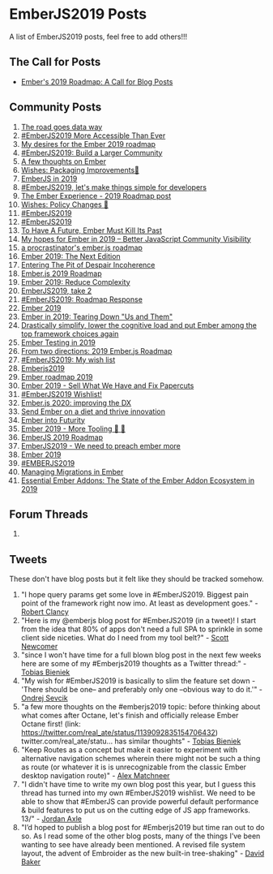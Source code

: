 # EmberJS2019 Posts

A list of EmberJS2019 posts, feel free to add others!!!

## The Call for Posts
- [Ember's 2019 Roadmap: A Call for Blog Posts](https://blog.emberjs.com/2019/05/20/ember-2019-roadmap-call-for-posts.html)

## Community Posts
1. [The road goes data way](http://www.melsumner.com/blog/ember/the-road-goes-data-way/)
1. [#EmberJS2019 More Accessible Than Ever](https://yehudakatz.com/2019/05/20/ember-2019/)
1. [My desires for the Ember 2019 roadmap](https://nullvoxpopuli.com/2019-05-14-ember-2019-roadmap/)
1. [#EmberJS2019: Build a Larger Community](https://crunchingnumbers.live/2019/05/26/emberjs2019-build-a-larger-community/)
1. [A few thoughts on Ember](https://imposter-syndrome.lol/posts/a-few-thoughts-on-ember/)
1. [Wishes: Packaging Improvements🌴](https://www.rwjblue.com/2019/05/30/ember-js-2019-roadmap-wishes-packaging-improvements/)
1. [EmberJS in 2019](https://gokatz.me/blog/emberjs-2019-roadmap/)
1. [#EmberJS2019, let's make things simple for developers](https://siva.dev/ember-2019/)
1. [The Ember Experience - 2019 Roadmap post](https://jenweber.netlify.com/the-ember-experience/)
1. [Wishes: Policy Changes 🧹](https://www.rwjblue.com/2019/05/31/ember-js-2019-roadmap-wishes-policy-changes/)
1. [#EmberJS2019](https://gist.github.com/jacojoubert/abfb45bdc8c4a2a5efdab3b37ed0d060)
1. [#EmberJS2019](https://gist.github.com/lifeart/71c4aa33fc85874d3cc9cdedd2a22684)
1. [To Have A Future, Ember Must Kill Its Past](http://andrewcallahan.com/to-have-a-future-ember-must-kill-its-past/)
1. [My hopes for Ember in 2019 – Better JavaScript Community Visibility](https://www.linkedin.com/pulse/my-hopes-ember-2019-better-javascript-community-visibility-chris-ng/)
1. [a procrastinator's ember.js roadmap](https://www.typedspace.com/2019-ember-js-roadmap/)
1. [Ember 2019: The Next Edition](https://www.pzuraq.com/ember-2019-the-next-edition/)
1. [Entering The Pit of Despair Incoherence](https://gist.github.com/chadhietala/50b977a7d3476069892d351c65af418c)
1. [Ember.js 2019 Roadmap](https://www.cerebris.com/blog/2019/06/04/emberjs-2019/)
1. [Ember 2019: Reduce Complexity](https://gos.si/blog/ember-2019-reduce-complexity/)
1. [EmberJS2019, take 2](http://www.melsumner.com/blog/ember/emberjs2019-take-2/)
1. [#EmberJS2019: Roadmap Response](https://mehulkar.com/blog/2019/06/emberjs2019-roadmap-response/)
1. [Ember 2019](https://gist.github.com/chancancode/ec56a0addf45380853a385694ff0e52b)
1. [Ember in 2019: Tearing Down "Us and Them"](https://www.salsify.com/blog/engineering/ember-in-2019-tearing-down-us-and-them)
1. [Drastically simplify, lower the cognitive load and put Ember among the top framework choices again](https://gist.github.com/frank06/eda33de8858e02ea1bfa4ed8e49766af)
1. [Ember Testing in 2019](https://medium.com/@gauravmunjal_86037/ember-testing-in-2019-e5f5fac0c023)
1. [From two directions: 2019 Ember.js Roadmap](https://www.jrjohnson.dev/posts/2019-05-26-ember-2019)
1. [#EmberJS2019: My wish list](https://medium.com/@abhilashlr/emberjs2019-my-wish-list-c64a99547bff)
1. [Emberjs2019](https://gist.github.com/rajasegar/b958fef06d67e20fe92e621c3f958be3)
1. [Ember roadmap 2019](https://gist.github.com/michaelrkn/249666be12de3374d1f8e49af1ddfdc5)
1. [Ember 2019 - Sell What We Have and Fix Papercuts](https://chris.manson.ie/ember-2019-sell-what-we-have-and-fix-papercuts/)
1. [#EmberJS2019 Wishlist!](https://medium.com/@sarbbottam/emberjs2019-wishlist-ba11a6a3e012)
1. [Ember.js 2020: improving the DX](https://dcyriller.github.io/ember-call-for-blog-posts/)
1. [Send Ember on a diet and thrive innovation](https://dev.to/tschoartschi/send-ember-on-a-diet-and-thrive-innovation-2aef)
1. [Ember into Futurity](http://hangaroundtheweb.com/2019/06/ember-into-futurity/)
1. [Ember 2019 - More Tooling 🔧 🔨](https://alonbukaiblog.netlify.com/ember-2019-more-tooling/)
1. [EmberJS 2019 Roadmap](https://josemarluedke.com/blog/emberjs-2019-roadmap/)
1. [EmberJS2019 - We need to preach ember more](https://gist.github.com/kenigbolo/3503d158858660e2d90fbb6726db2caf)
1. [Ember 2019](https://shipshape.io/blog/ember-2019/)
1. [#EMBERJS2019](http://presentationtier.com/emberjs2019/)
1. [Managing Migrations in Ember](https://www.linkedin.com/pulse/managing-migrations-ember-steve-calvert)
1. [Essential Ember Addons: The State of the Ember Addon Ecosystem in 2019 ](https://0xadada.pub/2019/06/17/essential-ember-addons/)


## Forum Threads
1.

## Tweets
These don't have blog posts but it felt like they should be tracked somehow.
1. "I hope query params get some love in #EmberJS2019. Biggest pain point of the framework right now imo. At least as development goes." - [Robert Clancy](https://twitter.com/robboclancy/status/1133411097279696902)
1. "Here is my @emberjs blog post for #EmberJS2019 (in a tweet)! I start from the idea that 80% of apps don't need a full SPA to sprinkle in some client side niceties. What do I need from my tool belt?" - [Scott Newcomer](https://twitter.com/puekey/status/1135693033729454080)
1. "since I won't have time for a full blown blog post in the next few weeks here are some of my #Emberjs2019 thoughts as a Twitter thread:" - [Tobias Bieniek](https://twitter.com/TobiasBieniek/status/1135790015177469952)
1. "My wish for #EmberJS2019 is basically to slim the feature set down -
'There should be one– and preferably only one –obvious way to do it.'" - [Ondrej Sevcik](https://twitter.com/ondrejsevcik/status/1138778957178974209)
1. "a few more thoughts on the #emberjs2019 topic: before thinking about what comes after Octane, let's finish and officially release Ember Octane first! (link: https://twitter.com/real_ate/status/1139092835154706432) twitter.com/real_ate/statu… has similar thoughts" - [Tobias Bieniek](https://twitter.com/TobiasBieniek/status/1139100524014395394)
1. "Keep Routes as a concept but make it easier to experiment with alternative navigation schemes wherein there might not be such a thing as route (or whatever it is is unrecognizable from the classic Ember desktop navigation route)" - [Alex Matchneer](https://twitter.com/amatchneer/status/1139242398134018048)
1. "I didn't have time to write my own blog post this year, but I guess this thread has turned into my own #EmberJS2019 wishlist. We need to be able to show that #EmberJS can provide powerful default performance & build features to put us on the cutting edge of JS app frameworks. 13/" - [Jordan Axle](https://twitter.com/JordanHawker/status/1139811888953319424)
1. "I’d hoped to publish a blog post for #Emberjs2019 but time ran out to do so. As I read some of the other blog posts, many of the things I’ve been wanting to see have already been mentioned. A revised file system layout, the advent of Embroider as the new built-in tree-shaking" - [David Baker](https://twitter.com/acorncom/status/1140456701318987776)
